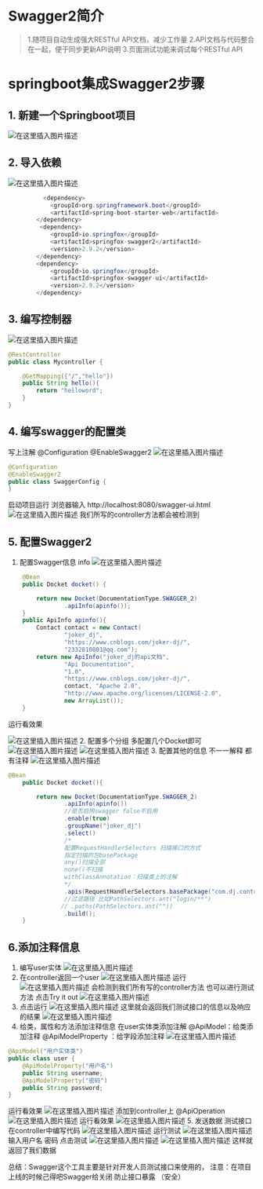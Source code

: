 
# Swagger2简介

> 1.随项目自动生成强大RESTful API文档，减少工作量
>2.API文档与代码整合在一起，便于同步更新API说明
>3.页面测试功能来调试每个RESTful API
# springboot集成Swagger2步骤
## 1. 新建一个Springboot项目
![在这里插入图片描述](https://img-blog.csdnimg.cn/20200413172803261.png?x-oss-process=image/watermark,type_ZmFuZ3poZW5naGVpdGk,shadow_10,text_aHR0cHM6Ly9ibG9nLmNzZG4ubmV0L2pva2VyZGoyMzM=,size_16,color_FFFFFF,t_70)
## 2. 导入依赖
![在这里插入图片描述](https://img-blog.csdnimg.cn/20200413173746130.png?x-oss-process=image/watermark,type_ZmFuZ3poZW5naGVpdGk,shadow_10,text_aHR0cHM6Ly9ibG9nLmNzZG4ubmV0L2pva2VyZGoyMzM=,size_16,color_FFFFFF,t_70)
```java
		  <dependency>
            <groupId>org.springframework.boot</groupId>
            <artifactId>spring-boot-starter-web</artifactId>
        </dependency>
		 <dependency>
            <groupId>io.springfox</groupId>
            <artifactId>springfox-swagger2</artifactId>
            <version>2.9.2</version>
        </dependency>
        <dependency>
            <groupId>io.springfox</groupId>
            <artifactId>springfox-swagger-ui</artifactId>
            <version>2.9.2</version>
        </dependency>
```

## 3. 编写控制器
![在这里插入图片描述](https://img-blog.csdnimg.cn/20200413173904330.png?x-oss-process=image/watermark,type_ZmFuZ3poZW5naGVpdGk,shadow_10,text_aHR0cHM6Ly9ibG9nLmNzZG4ubmV0L2pva2VyZGoyMzM=,size_16,color_FFFFFF,t_70)

```java
@RestController
public class Mycontroller {

    @GetMapping({"/","hello"})
    public String hello(){
        return "helloword";
    }
}
```
## 4. 编写swagger的配置类
写上注解
@Configuration
@EnableSwagger2
![在这里插入图片描述](https://img-blog.csdnimg.cn/20200413174016240.png?x-oss-process=image/watermark,type_ZmFuZ3poZW5naGVpdGk,shadow_10,text_aHR0cHM6Ly9ibG9nLmNzZG4ubmV0L2pva2VyZGoyMzM=,size_16,color_FFFFFF,t_70)
```java
@Configuration
@EnableSwagger2
public class SwaggerConfig {
}
```
启动项目运行
浏览器输入 http://localhost:8080/swagger-ui.html
![在这里插入图片描述](https://img-blog.csdnimg.cn/20200413174253293.png?x-oss-process=image/watermark,type_ZmFuZ3poZW5naGVpdGk,shadow_10,text_aHR0cHM6Ly9ibG9nLmNzZG4ubmV0L2pva2VyZGoyMzM=,size_16,color_FFFFFF,t_70)
我们所写的controller方法都会被检测到
## 5. 配置Swagger2
1. 配置Swagger信息 info
![在这里插入图片描述](https://img-blog.csdnimg.cn/20200413174818420.png?x-oss-process=image/watermark,type_ZmFuZ3poZW5naGVpdGk,shadow_10,text_aHR0cHM6Ly9ibG9nLmNzZG4ubmV0L2pva2VyZGoyMzM=,size_16,color_FFFFFF,t_70)

```java
    @Bean
    public Docket docket() {

        return new Docket(DocumentationType.SWAGGER_2)
                .apiInfo(apinfo());
    }
    public ApiInfo apinfo(){
        Contact contact = new Contact(
                "joker_dj",
                "https://www.cnblogs.com/joker-dj/",
                "2332810801@qq.com");
        return new ApiInfo("joker_dj的api文档",
                "Api Documentation",
                "1.0",
                "https://www.cnblogs.com/joker-dj/",
                contact, "Apache 2.0",
                "http://www.apache.org/licenses/LICENSE-2.0",
                new ArrayList());
    }
```

运行看效果

![在这里插入图片描述](https://img-blog.csdnimg.cn/20200413174847234.png?x-oss-process=image/watermark,type_ZmFuZ3poZW5naGVpdGk,shadow_10,text_aHR0cHM6Ly9ibG9nLmNzZG4ubmV0L2pva2VyZGoyMzM=,size_16,color_FFFFFF,t_70)
2. 配置多个分组
多配置几个Docket即可
![在这里插入图片描述](https://img-blog.csdnimg.cn/2020041317502716.png?x-oss-process=image/watermark,type_ZmFuZ3poZW5naGVpdGk,shadow_10,text_aHR0cHM6Ly9ibG9nLmNzZG4ubmV0L2pva2VyZGoyMzM=,size_16,color_FFFFFF,t_70)
![在这里插入图片描述](https://img-blog.csdnimg.cn/20200413175231457.png?x-oss-process=image/watermark,type_ZmFuZ3poZW5naGVpdGk,shadow_10,text_aHR0cHM6Ly9ibG9nLmNzZG4ubmV0L2pva2VyZGoyMzM=,size_16,color_FFFFFF,t_70)
3. 配置其他的信息 不一一解释 都有注释
![在这里插入图片描述](https://img-blog.csdnimg.cn/2020041317534746.png?x-oss-process=image/watermark,type_ZmFuZ3poZW5naGVpdGk,shadow_10,text_aHR0cHM6Ly9ibG9nLmNzZG4ubmV0L2pva2VyZGoyMzM=,size_16,color_FFFFFF,t_70)

```java
@Bean
    public Docket docket(){

        return new Docket(DocumentationType.SWAGGER_2)
                .apiInfo(apinfo())
                //是否启用swagger false不启用
                .enable(true)
                .groupName("joker_dj")
                .select()
                /*
                配置RequestHandlerSelectors 扫描接口的方式
                指定扫描的包basePackage
                any()扫描全部
                none()不扫描
                withClassAnnotation：扫描类上的注解
                */
                .apis(RequestHandlerSelectors.basePackage("com.dj.controller"))
                //过滤路径 比如PathSelectors.ant("login/**")
               // .paths(PathSelectors.ant(""))
                .build();
    }
```
## 6.添加注释信息
1. 编写user实体
![在这里插入图片描述](https://img-blog.csdnimg.cn/20200413175732764.png?x-oss-process=image/watermark,type_ZmFuZ3poZW5naGVpdGk,shadow_10,text_aHR0cHM6Ly9ibG9nLmNzZG4ubmV0L2pva2VyZGoyMzM=,size_16,color_FFFFFF,t_70)
2. 在controller返回一个user
![在这里插入图片描述](https://img-blog.csdnimg.cn/20200413175823193.png)
运行
![在这里插入图片描述](https://img-blog.csdnimg.cn/20200413175910642.png?x-oss-process=image/watermark,type_ZmFuZ3poZW5naGVpdGk,shadow_10,text_aHR0cHM6Ly9ibG9nLmNzZG4ubmV0L2pva2VyZGoyMzM=,size_16,color_FFFFFF,t_70)
会检测到我们所有写的controller方法 
也可以进行测试方法
点击Try it out
![在这里插入图片描述](https://img-blog.csdnimg.cn/20200413180005847.png?x-oss-process=image/watermark,type_ZmFuZ3poZW5naGVpdGk,shadow_10,text_aHR0cHM6Ly9ibG9nLmNzZG4ubmV0L2pva2VyZGoyMzM=,size_16,color_FFFFFF,t_70)
3. 点击运行
![在这里插入图片描述](https://img-blog.csdnimg.cn/20200413180054515.png?x-oss-process=image/watermark,type_ZmFuZ3poZW5naGVpdGk,shadow_10,text_aHR0cHM6Ly9ibG9nLmNzZG4ubmV0L2pva2VyZGoyMzM=,size_16,color_FFFFFF,t_70)
这里就会返回我们测试接口的信息以及响应的结果
![在这里插入图片描述](https://img-blog.csdnimg.cn/20200413180138691.png?x-oss-process=image/watermark,type_ZmFuZ3poZW5naGVpdGk,shadow_10,text_aHR0cHM6Ly9ibG9nLmNzZG4ubmV0L2pva2VyZGoyMzM=,size_16,color_FFFFFF,t_70)
4. 给类，属性和方法添加注释信息
在user实体类添加注解
@ApiModel：给类添加注释
@ApiModelProperty ：给字段添加注释
![在这里插入图片描述](https://img-blog.csdnimg.cn/20200413181052886.png?x-oss-process=image/watermark,type_ZmFuZ3poZW5naGVpdGk,shadow_10,text_aHR0cHM6Ly9ibG9nLmNzZG4ubmV0L2pva2VyZGoyMzM=,size_16,color_FFFFFF,t_70)

```java
@ApiModel("用户实体类")
public class user {
    @ApiModelProperty("用户名")
    public String username;
    @ApiModelProperty("密码")
    public String password;
}
```

运行看效果
![在这里插入图片描述](https://img-blog.csdnimg.cn/20200413181305754.png?x-oss-process=image/watermark,type_ZmFuZ3poZW5naGVpdGk,shadow_10,text_aHR0cHM6Ly9ibG9nLmNzZG4ubmV0L2pva2VyZGoyMzM=,size_16,color_FFFFFF,t_70)
添加到controller上
 @ApiOperation
![在这里插入图片描述](https://img-blog.csdnimg.cn/20200413181426439.png?x-oss-process=image/watermark,type_ZmFuZ3poZW5naGVpdGk,shadow_10,text_aHR0cHM6Ly9ibG9nLmNzZG4ubmV0L2pva2VyZGoyMzM=,size_16,color_FFFFFF,t_70)
运行看效果
![在这里插入图片描述](https://img-blog.csdnimg.cn/20200413181513667.png?x-oss-process=image/watermark,type_ZmFuZ3poZW5naGVpdGk,shadow_10,text_aHR0cHM6Ly9ibG9nLmNzZG4ubmV0L2pva2VyZGoyMzM=,size_16,color_FFFFFF,t_70)
5. 发送数据 测试接口
在controller中编写代码
![在这里插入图片描述](https://img-blog.csdnimg.cn/20200413181741615.png?x-oss-process=image/watermark,type_ZmFuZ3poZW5naGVpdGk,shadow_10,text_aHR0cHM6Ly9ibG9nLmNzZG4ubmV0L2pva2VyZGoyMzM=,size_16,color_FFFFFF,t_70)
运行测试
![在这里插入图片描述](https://img-blog.csdnimg.cn/20200413181829488.png?x-oss-process=image/watermark,type_ZmFuZ3poZW5naGVpdGk,shadow_10,text_aHR0cHM6Ly9ibG9nLmNzZG4ubmV0L2pva2VyZGoyMzM=,size_16,color_FFFFFF,t_70)
输入用户名 密码 点击测试
![在这里插入图片描述](https://img-blog.csdnimg.cn/20200413181912885.png?x-oss-process=image/watermark,type_ZmFuZ3poZW5naGVpdGk,shadow_10,text_aHR0cHM6Ly9ibG9nLmNzZG4ubmV0L2pva2VyZGoyMzM=,size_16,color_FFFFFF,t_70)
![在这里插入图片描述](https://img-blog.csdnimg.cn/20200413181950977.png?x-oss-process=image/watermark,type_ZmFuZ3poZW5naGVpdGk,shadow_10,text_aHR0cHM6Ly9ibG9nLmNzZG4ubmV0L2pva2VyZGoyMzM=,size_16,color_FFFFFF,t_70)
这样就返回了我们数据

总结：Swagger这个工具主要是针对开发人员测试接口来使用的，
注意：在项目上线的时候己得吧Swagger给关闭 防止接口暴露 （安全）

